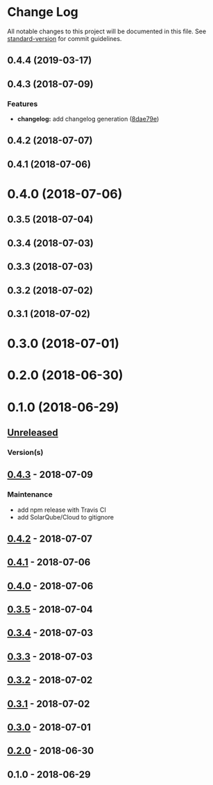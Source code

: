 # Change Log

All notable changes to this project will be documented in this file. See [standard-version](https://github.com/conventional-changelog/standard-version) for commit guidelines.

## 0.4.4 (2019-03-17)



## 0.4.3 (2018-07-09)


### Features

* **changelog:** add changelog generation ([8dae79e](https://github.com/nlsltz/generator-ui5-boilerplate/commit/8dae79e))



## 0.4.2 (2018-07-07)



## 0.4.1 (2018-07-06)



# 0.4.0 (2018-07-06)



## 0.3.5 (2018-07-04)



## 0.3.4 (2018-07-03)



## 0.3.3 (2018-07-03)



## 0.3.2 (2018-07-02)



## 0.3.1 (2018-07-02)



# 0.3.0 (2018-07-01)



# 0.2.0 (2018-06-30)



# 0.1.0 (2018-06-29)



<a name="unreleased"></a>
## [Unreleased]

### Version(s)

<a name="0.4.3"></a>
## [0.4.3] - 2018-07-09
### Maintenance
- add npm release with Travis CI
- add SolarQube/Cloud to gitignore


<a name="0.4.2"></a>
## [0.4.2] - 2018-07-07

<a name="0.4.1"></a>
## [0.4.1] - 2018-07-06

<a name="0.4.0"></a>
## [0.4.0] - 2018-07-06

<a name="0.3.5"></a>
## [0.3.5] - 2018-07-04

<a name="0.3.4"></a>
## [0.3.4] - 2018-07-03

<a name="0.3.3"></a>
## [0.3.3] - 2018-07-03

<a name="0.3.2"></a>
## [0.3.2] - 2018-07-02

<a name="0.3.1"></a>
## [0.3.1] - 2018-07-02

<a name="0.3.0"></a>
## [0.3.0] - 2018-07-01

<a name="0.2.0"></a>
## [0.2.0] - 2018-06-30

<a name="0.1.0"></a>
## 0.1.0 - 2018-06-29

[Unreleased]: https://github.com/nlsltz/generator-ui5-boilerplate/compare/0.4.3...HEAD
[0.4.3]: https://github.com/nlsltz/generator-ui5-boilerplate/compare/0.4.2...0.4.3
[0.4.2]: https://github.com/nlsltz/generator-ui5-boilerplate/compare/0.4.1...0.4.2
[0.4.1]: https://github.com/nlsltz/generator-ui5-boilerplate/compare/0.4.0...0.4.1
[0.4.0]: https://github.com/nlsltz/generator-ui5-boilerplate/compare/0.3.5...0.4.0
[0.3.5]: https://github.com/nlsltz/generator-ui5-boilerplate/compare/0.3.4...0.3.5
[0.3.4]: https://github.com/nlsltz/generator-ui5-boilerplate/compare/0.3.3...0.3.4
[0.3.3]: https://github.com/nlsltz/generator-ui5-boilerplate/compare/0.3.2...0.3.3
[0.3.2]: https://github.com/nlsltz/generator-ui5-boilerplate/compare/0.3.1...0.3.2
[0.3.1]: https://github.com/nlsltz/generator-ui5-boilerplate/compare/0.3.0...0.3.1
[0.3.0]: https://github.com/nlsltz/generator-ui5-boilerplate/compare/0.2.0...0.3.0
[0.2.0]: https://github.com/nlsltz/generator-ui5-boilerplate/compare/0.1.0...0.2.0
